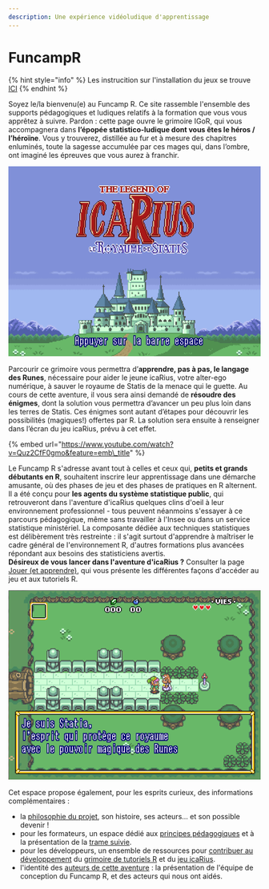 ```yaml
---
description: Une expérience vidéoludique d'apprentissage
---
```


# FuncampR

{% hint style="info" %}
Les instrucition sur l'installation du jeux se trouve [ICI](https://docs.funcamp.sspcloud.fr/demarage_rapide)
{% endhint %}

Soyez le/la bienvenu\(e\) au Funcamp R. Ce site rassemble l'ensemble des supports pédagogiques et ludiques relatifs à la formation que vous vous apprêtez à suivre. Pardon : cette page ouvre le grimoire IGoR, qui vous accompagnera dans **l’épopée statistico-ludique dont vous êtes le héros / l’héroïne**. Vous y trouverez, distillée au fur et à mesure des chapitres enluminés, toute la sagesse accumulée par ces mages qui, dans l’ombre, ont imaginé les épreuves que vous aurez à franchir.  
 

![](.gitbook/assets/icarius_startscreen%20%281%29.png)

Parcourir ce grimoire vous permettra d’**apprendre, pas à pas, le langage des Runes**, nécessaire pour aider le jeune icaRius, votre alter-ego numérique, à sauver le royaume de Statis de la menace qui le guette. Au cours de cette aventure, il vous sera ainsi demandé de **résoudre des énigmes**, dont la solution vous permettra d’avancer un peu plus loin dans les terres de Statis. Ces énigmes sont autant d’étapes pour découvrir les possibilités \(magiques!\) offertes par R. La solution sera ensuite à renseigner dans l’écran du jeu icaRius, prévu à cet effet.

{% embed url="https://www.youtube.com/watch?v=Quz2CfF0gmo&feature=emb\_title" %}

Le Funcamp R s'adresse avant tout à celles et ceux qui, **petits et grands débutants en R**, souhaitent inscrire leur apprentissage dans une démarche amusante, où des phases de jeu et des phases de pratiques en R alternent. Il a été conçu pour **les agents du système statistique public**, qui retrouveront dans l'aventure d'icaRius quelques clins d'oeil à leur environnement professionnel - tous peuvent néanmoins s'essayer à ce parcours pédagogique, même sans travailler à l'Insee ou dans un service statistique ministériel. La composante dédiée aux techniques statistiques est délibèrement très restreinte : il s'agit surtout d'apprendre à maîtriser le cadre général de l'environnement R, d'autres formations plus avancées répondant aux besoins des statisticiens avertis.   
 **Désireux de vous lancer dans l'aventure d'icaRius ?** Consulter la page [Jouer \(et apprendre\)](demarage_rapide.md), qui vous présente les différentes façons d'accéder au jeu et aux tutoriels R.  

![](.gitbook/assets/icarius-visuel-a%20%281%29.png)

 Cet espace propose également, pour les esprits curieux, des informations complémentaires :

* la [philosophie du projet](philosophie.md), son histoire, ses acteurs... et son possible devenir ! 
* pour les formateurs, un espace dédié aux [principes pédagogiques](formateurs/formateurs_1.md) et à la présentation de la [trame suivie](formateurs/). 
* pour les développeurs, un ensemble de ressources pour [contribuer au développement](contributeurs/) du [grimoire de tutoriels R](contributeurs/contributeurs_2.md) et du [jeu icaRius](contributeurs/contributeurs_3.md).
* l'identité des [auteurs de cette aventure](credits.md) : la présentation de l'équipe de conception du Funcamp R, et des acteurs qui nous ont aidés.

